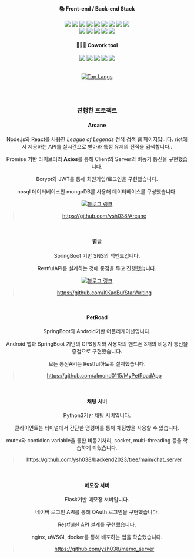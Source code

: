 <div align="center">
  
#### 📚 Front-end / Back-end Stack

<img src="https://img.shields.io/badge/html5-red?style=flat&logo=html5&logoColor=white">
<img src="https://img.shields.io/badge/CSS3-blue?style=flat&logo=css3&logoColor=white">
<img src="https://img.shields.io/badge/javaScript-yellow?style=flat&logo=javascript&logoColor=white">  
<img src="https://img.shields.io/badge/typescript-blue?style=flat&logo=typescript&logoColor=white">
<img src="https://img.shields.io/badge/Node.js-Green?style=flat&logo=node.js&logoColor=white">
<img src="https://img.shields.io/badge/react-skyblue?style=flat&logo=react&logoColor=white"> 
<img src="https://img.shields.io/badge/aws-white?style=flat&logo=ec2&logoColor=black">
<img src="https://img.shields.io/badge/netlify-red?style=flat&logo=netlify&logoColor=white">
<img src="https://img.shields.io/badge/MongoDB-green?style=flat&logo=mongodb&logoColor=white">
</br>
<img src="https://img.shields.io/badge/Java-007396?style=flat&logo=Java&logoColor=white"/>
<img src="https://img.shields.io/badge/SpringBoot-green?style=flat&logo=springboot&logoColor=white">
<img src="https://img.shields.io/badge/docker-blue?style=flat&logo=docker&logoColor=white">
<img src="https://img.shields.io/badge/next.js-green?style=flat&logo=next.js&logoColor=white">
<img src="https://img.shields.io/badge/vite-yellow?style=flat&logo=vite&logoColor=white">


#### 🧑‍🤝‍🧑 Cowork tool
<img src="https://img.shields.io/badge/GitHub-000000?style=flat&logo=GitHub&logoColor=white"/>
<img src="https://img.shields.io/badge/Notion-000000?style=flat&logo=Notion&logoColor=white"/>
<img src="https://img.shields.io/badge/Postman-FF6C37?style=flat&logo=Postman&logoColor=white"/>
<img src="https://img.shields.io/badge/Slack-4A154B?style=flat&logo=Slack&logoColor=white"/>
<img src="https://img.shields.io/badge/jira-skyblue?style=flat&logo=jira&logoColor=white">


</br>
</br>

[![Top Langs](https://github-readme-stats.vercel.app/api/top-langs/?username=ysh038&layout=compact)](https://github.com/anuraghazra/github-readme-stats)

</br>
</br>

### 진행한 프로젝트

#### Arcane

Node.js와 React를 사용한 _League of Legends_ 전적 검색 웹 페이지입니다.
riot에서 제공하는 API를 실시간으로 받아와 특정 유저의 전적을 검색합니다..

Promise 기반 라이브러리 **Axios**를 통해 Client와 Server의 비동기 통신을 구현했습니다.

Bcrypt와 JWT를 통해 회원가입/로그인을 구현했습니다.

nosql 데이터베이스인 mongoDB를 사용해 데이터베이스를 구성했습니다.

[![블로그 링크](https://tistory-readme-stats.vercel.app/api?name=unwind&postId=26&description=&color=dark)](https://unwind.tistory.com/entry/Nodejs%EC%99%80-Riot-API%EB%A5%BC-%ED%99%9C%EC%9A%A9%ED%95%9C-%ED%94%84%EB%A1%9C%EC%A0%9D%ED%8A%B8)

> https://github.com/ysh038/Arcane
</br>

#### 별글

SpringBoot 기반 SNS의 백엔드입니다.

RestfulAPI를 설계하는 것에 중점을 두고 진행했습니다.

[![블로그 링크](https://tistory-readme-stats.vercel.app/api?name=unwind&postId=34&description=&color=dark)](https://unwind.tistory.com/entry/34)

> https://github.com/KKaeBu/StarWriting
</br>

#### PetRoad

SpringBoot와 Android기반 어플리케이션입니다.

Android 앱과 SpringBoot 기반의 GPS장치와 사용자의 핸드폰 3개의 비동기 통신을 중점으로 구현했습니다.

모든 통신API는 Restful하도록 설계했습니다.

> https://github.com/almond0115/MyPetRoadApp
</br>

#### 채팅 서버

Python3기반 채팅 서버입니다.

클라이언트는 터미널에서 간단한 명령어를 통해 채팅방을 사용할 수 있습니다.

mutex와 contidion variable을 통한 비동기처리, socket, multi-threading 등을 학습하게 되었습니다.

> https://github.com/ysh038/backend2023/tree/main/chat_server
</br>

#### 메모장 서버

Flask기반 메모장 서버입니다.

네이버 로그인 API를 통해 OAuth 로그인을 구현했습니다.

Restful한 API 설계를 구현했습니다.

nginx, uWSGI, docker를 통해 배포하는 법을 학습했습니다.

> https://github.com/ysh038/memo_server
</div>
